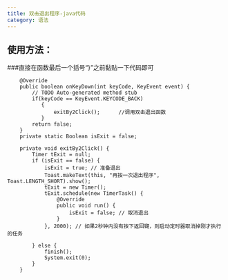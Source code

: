 ```yaml
---
title: 双击退出程序-java代码
category: 语法
---
```




使用方法：
--------

###直接在函数最后一个括号“}”之前黏贴一下代码即可


		@Override
		public boolean onKeyDown(int keyCode, KeyEvent event) {
		    // TODO Auto-generated method stub
		    if(keyCode == KeyEvent.KEYCODE_BACK)
		       {  
		           exitBy2Click();      //调用双击退出函数
		       }
		    return false;
		}
		private static Boolean isExit = false;

		private void exitBy2Click() {
		    Timer tExit = null;
		    if (isExit == false) {
		        isExit = true; // 准备退出
		        Toast.makeText(this, "再按一次退出程序", Toast.LENGTH_SHORT).show();
		        tExit = new Timer();
		        tExit.schedule(new TimerTask() {
		            @Override
		            public void run() {
		                isExit = false; // 取消退出
		            }
		        }, 2000); // 如果2秒钟内没有按下返回键，则启动定时器取消掉刚才执行的任务

		    } else {
		        finish();
		        System.exit(0);
		    }
		}
